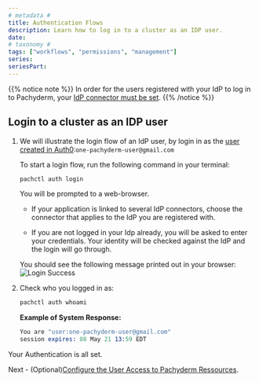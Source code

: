 ```yaml
---
# metadata # 
title: Authentication Flows
description: Learn how to log in to a cluster as an IDP user. 
date: 
# taxonomy #
tags: ["workflows", "permissions", "management"]
series:
seriesPart:
---
```


{{% notice note %}} 
In order for the users registered with your IdP to log in to Pachyderm,
your [IdP connector must be set](../idp-dex).
{{% /notice %}}

## Login to a cluster as an IDP user
1. We will illustrate the login flow of an IdP user, 
by login in as the [user created in Auth0](../idp-dex/#1-register-a-pachyderm-application-with-your-idp):`one-pachyderm-user@gmail.com`

   To start a login flow, run the following command in your terminal:

   ```s
   pachctl auth login
   ```

   You will be prompted to a web-browser. 

   - If your application is linked to several IdP connectors, 
   choose the connector that applies to the IdP you are registered with.

   - If you are not logged in your Idp already, you will be asked to enter your credentials. Your identity will be checked against the IdP and the login will go through.

   You should see the following message printed out in your browser:
   ![Login Success](../../images/auth0-login-success.png)

1. Check who you logged in as:
   ```s
   pachctl auth whoami
   ```

   **Example of System Response:**

   ```s
   You are "user:one-pachyderm-user@gmail.com"
   session expires: 08 May 21 13:59 EDT
   ```

Your Authentication is all set. 

Next - (Optional)[Configure the User Access to Pachyderm Ressources](../../authorization/role-binding).



